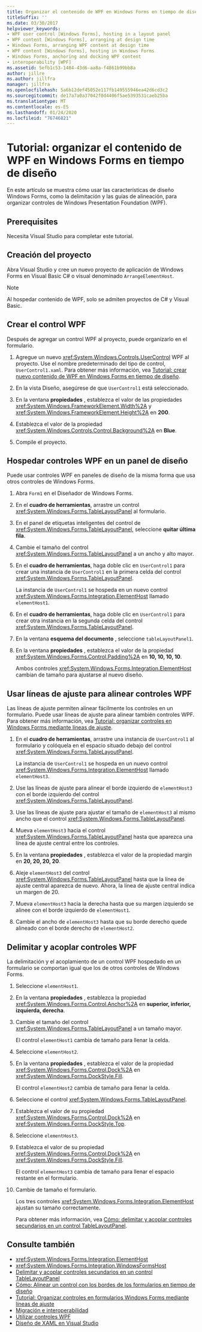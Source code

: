 ```yaml
---
title: Organizar el contenido de WPF en Windows Forms en tiempo de diseño
titleSuffix: ''
ms.date: 03/30/2017
helpviewer_keywords:
- WPF user control [Windows Forms], hosting in a layout panel
- WPF content [Windows Forms], arranging at design time
- Windows Forms, arranging WPF content at design time
- WPF content [Windows Forms], hosting in Windows Forms
- Windows Forms, anchoring and docking WPF content
- interoperability [WPF]
ms.assetid: 5efb1c53-1484-43d6-aa8a-f4861b99bb8a
author: jillre
ms.author: jillfra
manager: jillfra
ms.openlocfilehash: 5a6b12def45052e117fb149555946ea42d6cd3c2
ms.sourcegitcommit: de17a7a0a37042f0d4406f5ae5393531caeb25ba
ms.translationtype: MT
ms.contentlocale: es-ES
ms.lasthandoff: 01/24/2020
ms.locfileid: "76746821"
---
```

# <a name="walkthrough-arrange-wpf-content-on-windows-forms-at-design-time"></a>Tutorial: organizar el contenido de WPF en Windows Forms en tiempo de diseño

En este artículo se muestra cómo usar las características de diseño Windows Forms, como la delimitación y las guías de alineación, para organizar controles de Windows Presentation Foundation (WPF).

## <a name="prerequisites"></a>Prerequisites

Necesita Visual Studio para completar este tutorial.

## <a name="create-the-project"></a>Creación del proyecto

Abra Visual Studio y cree un nuevo proyecto de aplicación de Windows Forms en Visual Basic C# o visual denominado `ArrangeElementHost`.

> [!NOTE]
> Al hospedar contenido de WPF, solo se admiten proyectos de C# y Visual Basic.

## <a name="create-the-wpf-control"></a>Crear el control WPF

Después de agregar un control WPF al proyecto, puede organizarlo en el formulario.

1. Agregue un nuevo <xref:System.Windows.Controls.UserControl> WPF al proyecto. Use el nombre predeterminado del tipo de control, `UserControl1.xaml`. Para obtener más información, vea [Tutorial: crear nuevo contenido de WPF en Windows Forms en tiempo de diseño](walkthrough-creating-new-wpf-content-on-windows-forms-at-design-time.md).

2. En la vista Diseño, asegúrese de que `UserControl1` está seleccionado.

3. En la ventana **propiedades** , establezca el valor de las propiedades <xref:System.Windows.FrameworkElement.Width%2A> y <xref:System.Windows.FrameworkElement.Height%2A> en **200**.

4. Establezca el valor de la propiedad <xref:System.Windows.Controls.Control.Background%2A> en **Blue**.

5. Compile el proyecto.

## <a name="host-wpf-controls-in-a-layout-panel"></a>Hospedar controles WPF en un panel de diseño

Puede usar controles WPF en paneles de diseño de la misma forma que usa otros controles de Windows Forms.

1. Abra `Form1` en el Diseñador de Windows Forms.

2. En el **cuadro de herramientas**, arrastre un control <xref:System.Windows.Forms.TableLayoutPanel> al formulario.

3. En el panel de etiquetas inteligentes del control de <xref:System.Windows.Forms.TableLayoutPanel>, seleccione **quitar última fila**.

4. Cambie el tamaño del control <xref:System.Windows.Forms.TableLayoutPanel> a un ancho y alto mayor.

5. En el **cuadro de herramientas**, haga doble clic en `UserControl1` para crear una instancia de `UserControl1` en la primera celda del control <xref:System.Windows.Forms.TableLayoutPanel>.

   La instancia de `UserControl1` se hospeda en un nuevo control <xref:System.Windows.Forms.Integration.ElementHost> llamado `elementHost1`.

6. En el **cuadro de herramientas**, haga doble clic en `UserControl1` para crear otra instancia en la segunda celda del control <xref:System.Windows.Forms.TableLayoutPanel>.

7. En la ventana **esquema del documento** , seleccione `tableLayoutPanel1`.

8. En la ventana **propiedades** , establezca el valor de la propiedad <xref:System.Windows.Forms.Control.Padding%2A> en **10, 10, 10, 10**.

   Ambos controles <xref:System.Windows.Forms.Integration.ElementHost> cambian de tamaño para ajustarse al nuevo diseño.

## <a name="use-snaplines-to-align-wpf-controls"></a>Usar líneas de ajuste para alinear controles WPF

Las líneas de ajuste permiten alinear fácilmente los controles en un formulario. Puede usar líneas de ajuste para alinear también controles WPF. Para obtener más información, vea [Tutorial: organizar controles en Windows Forms mediante líneas de ajuste](../controls/walkthrough-arranging-controls-on-windows-forms-using-snaplines.md).

1. En el **cuadro de herramientas**, arrastre una instancia de `UserControl1` al formulario y colóquela en el espacio situado debajo del control <xref:System.Windows.Forms.TableLayoutPanel>.

   La instancia de `UserControl1` se hospeda en un nuevo control <xref:System.Windows.Forms.Integration.ElementHost> llamado `elementHost3`.

2. Use las líneas de ajuste para alinear el borde izquierdo de `elementHost3` con el borde izquierdo del control <xref:System.Windows.Forms.TableLayoutPanel>.

3. Use las líneas de ajuste para ajustar el tamaño de `elementHost3` al mismo ancho que el control <xref:System.Windows.Forms.TableLayoutPanel>.

4. Mueva `elementHost3` hacia el control <xref:System.Windows.Forms.TableLayoutPanel> hasta que aparezca una línea de ajuste central entre los controles.

5. En la ventana **propiedades** , establezca el valor de la propiedad margin en **20, 20, 20, 20**.

6. Aleje `elementHost3` del control <xref:System.Windows.Forms.TableLayoutPanel> hasta que la línea de ajuste central aparezca de nuevo. Ahora, la línea de ajuste central indica un margen de 20.

7. Mueva `elementHost3` hacia la derecha hasta que su margen izquierdo se alinee con el borde izquierdo de `elementHost1`.

8. Cambie el ancho de `elementHost3` hasta que su borde derecho quede alineado con el borde derecho de `elementHost2`.

## <a name="anchor-and-dock-wpf-controls"></a>Delimitar y acoplar controles WPF

La delimitación y el acoplamiento de un control WPF hospedado en un formulario se comportan igual que los de otros controles de Windows Forms.

1. Seleccione `elementHost1`.

2. En la ventana **propiedades** , establezca la propiedad <xref:System.Windows.Forms.Control.Anchor%2A> en **superior, inferior, izquierda, derecha**.

3. Cambie el tamaño del control <xref:System.Windows.Forms.TableLayoutPanel> a un tamaño mayor.

   El control `elementHost1` cambia de tamaño para llenar la celda.

4. Seleccione `elementHost2`.

5. En la ventana **propiedades** , establezca el valor de la propiedad <xref:System.Windows.Forms.Control.Dock%2A> en <xref:System.Windows.Forms.DockStyle.Fill>.

   El control `elementHost2` cambia de tamaño para llenar la celda.

6. Seleccione el control <xref:System.Windows.Forms.TableLayoutPanel>.

7. Establezca el valor de su propiedad <xref:System.Windows.Forms.Control.Dock%2A> en <xref:System.Windows.Forms.DockStyle.Top>.

8. Seleccione `elementHost3`.

9. Establezca el valor de su propiedad <xref:System.Windows.Forms.Control.Dock%2A> en <xref:System.Windows.Forms.DockStyle.Fill>.

   El control `elementHost3` cambia de tamaño para llenar el espacio restante en el formulario.

10. Cambie de tamaño el formulario.

    Los tres controles <xref:System.Windows.Forms.Integration.ElementHost> ajustan su tamaño correctamente.

    Para obtener más información, vea [Cómo: delimitar y acoplar controles secundarios en un control TableLayoutPanel](../controls/how-to-anchor-and-dock-child-controls-in-a-tablelayoutpanel-control.md).

## <a name="see-also"></a>Consulte también

- <xref:System.Windows.Forms.Integration.ElementHost>
- <xref:System.Windows.Forms.Integration.WindowsFormsHost>
- [Delimitar y acoplar controles secundarios en un control TableLayoutPanel](../controls/how-to-anchor-and-dock-child-controls-in-a-tablelayoutpanel-control.md)
- [Cómo: Alinear un control con los bordes de los formularios en tiempo de diseño](../controls/how-to-align-a-control-to-the-edges-of-forms-at-design-time.md)
- [Tutorial: Organizar controles en formularios Windows Forms mediante líneas de ajuste](../controls/walkthrough-arranging-controls-on-windows-forms-using-snaplines.md)
- [Migración e interoperabilidad](../../wpf/advanced/migration-and-interoperability.md)
- [Utilizar controles WPF](using-wpf-controls.md)
- [Diseño de XAML en Visual Studio](/visualstudio/xaml-tools/designing-xaml-in-visual-studio)

